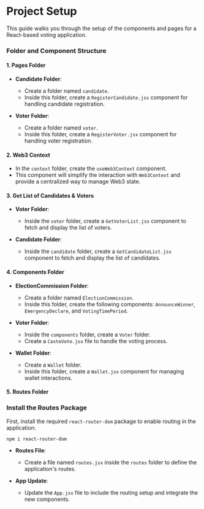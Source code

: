 # Project Setup

This guide walks you through the setup of the components and pages for a React-based voting application.

### Folder and Component Structure

#### 1. Pages Folder

- **Candidate Folder**:
  - Create a folder named `candidate`.
  - Inside this folder, create a `RegisterCandidate.jsx` component for handling candidate registration.

- **Voter Folder**:
  - Create a folder named `voter`.
  - Inside this folder, create a `RegisterVoter.jsx` component for handling voter registration.

#### 2. Web3 Context

- In the `context` folder, create the `useWeb3Context` component.
- This component will simplify the interaction with `Web3Context` and provide a centralized way to manage Web3 state.

#### 3. Get List of Candidates & Voters

- **Voter Folder**:
  - Inside the `voter` folder, create a `GetVoterList.jsx` component to fetch and display the list of voters.

- **Candidate Folder**:
  - Inside the `candidate` folder, create a `GetCandidateList.jsx` component to fetch and display the list of candidates.

#### 4. Components Folder

- **ElectionCommission Folder**:
  - Create a folder named `ElectionCommission`.
  - Inside this folder, create the following components: `AnnounceWinner`, `EmergencyDeclare`, and `VotingTimePeriod`.

- **Voter Folder**:
  - Inside the `components` folder, create a `Voter` folder.
  - Create a `CasteVote.jsx` file to handle the voting process.

- **Wallet Folder**:
  - Create a `Wallet` folder.
  - Inside this folder, create a `Wallet.jsx` component for managing wallet interactions.

#### 5. Routes Folder

### Install the Routes Package

First, install the required `react-router-dom` package to enable routing in the application:
 
```
npm i react-router-dom
```

- **Routes File**:
  - Create a file named `routes.jsx` inside the `routes` folder to define the application's routes.

- **App Update**:
  - Update the `App.jsx` file to include the routing setup and integrate the new components.
